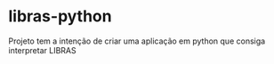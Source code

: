 # libras-python
Projeto tem a intenção de criar uma aplicação em python que consiga interpretar LIBRAS
